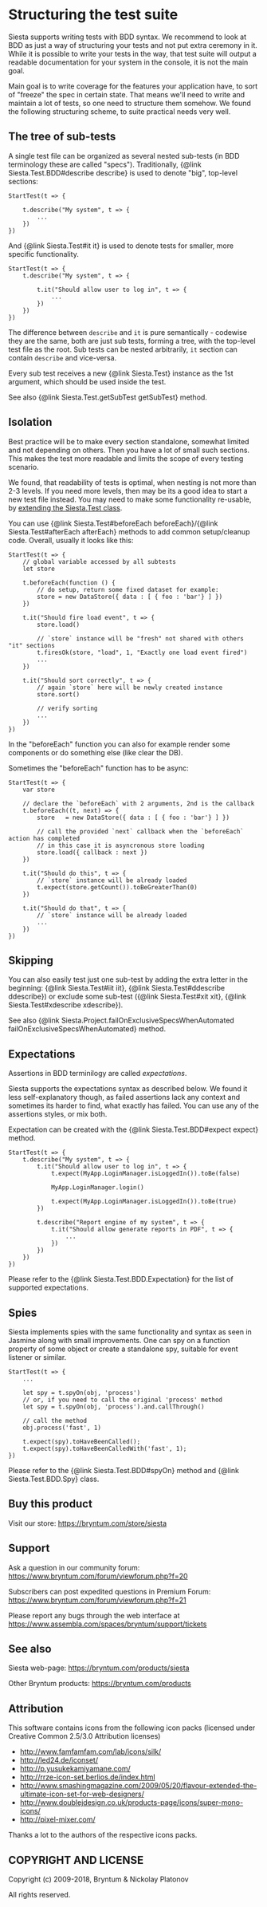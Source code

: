 Structuring the test suite
====================

Siesta supports writing tests with BDD syntax. We recommend to look at BDD as just a way of structuring 
your tests and not put extra ceremony in it. While it is possible to write your tests in the way,
that test suite will output a readable documentation for your system in the console, it is not the main goal.

Main goal is to write coverage for the features your application have, to sort of "freeze" the spec in
certain state. That means we'll need to write and maintain a lot of tests, so one need to structure them
somehow. We found the following structuring scheme, to suite practical needs very well.


## The tree of sub-tests

A single test file can be organized as several nested sub-tests (in BDD terminology these are called "specs").
Traditionally, {@link Siesta.Test.BDD#describe describe} is used to denote "big", top-level sections:

    StartTest(t => {
    
        t.describe("My system", t => {
            ...
        })
    })

And {@link Siesta.Test#it it} is used to denote tests for smaller, more specific functionality.

    StartTest(t => {
        t.describe("My system", t => {
        
            t.it("Should allow user to log in", t => {
                ...
            })
        })
    })
    
The difference between `describe` and `it` is pure semantically - codewise they are the same, both are just sub tests,
forming a tree, with the top-level test file as the root. Sub tests can be nested arbitrarily, `it` section can contain `describe`
and vice-versa.

Every sub test receives a new {@link Siesta.Test} instance as the 1st argument, which should be used inside the test. 

See also {@link Siesta.Test.getSubTest getSubTest} method.


## Isolation

Best practice will be to make every section standalone, somewhat limited and not depending on others. Then you have a lot of small such sections. 
This makes the test more readable and limits the scope of every testing scenario. 

We found, that readability of tests is optimal, when nesting is not more than 2-3 levels. If you need more levels, then may be its a good idea
to start a new test file instead. You may need to make some functionality re-usable, 
by <a href="#!/guide/extending_test_class">extending the Siesta.Test class</a>.  

You can use {@link Siesta.Test#beforeEach beforeEach}/{@link Siesta.Test#afterEach afterEach} methods to add 
common setup/cleanup code. Overall, usually it looks like this:

    StartTest(t => {
        // global variable accessed by all subtests
        let store
        
        t.beforeEach(function () {
            // do setup, return some fixed dataset for example:
            store = new DataStore({ data : [ { foo : 'bar'} ] })
        })
        
        t.it("Should fire load event", t => {
            store.load()
        
            // `store` instance will be "fresh" not shared with others "it" sections
            t.firesOk(store, "load", 1, "Exactly one load event fired")
            ...
        })
    
        t.it("Should sort correctly", t => {
            // again `store` here will be newly created instance
            store.sort()
            
            // verify sorting
            ...
        })
    })


In the "beforeEach" function you can also for example render some components or do something else (like clear the DB).

Sometimes the "beforeEach" function has to be async:

    StartTest(t => {
        var store
        
        // declare the `beforeEach` with 2 arguments, 2nd is the callback
        t.beforeEach((t, next) => {
            store   = new DataStore({ data : [ { foo : 'bar'} ] })
            
            // call the provided `next` callback when the `beforeEach` action has completed
            // in this case it is asyncronous store loading
            store.load({ callback : next })
        })
        
        t.it("Should do this", t => {
            // `store` instance will be already loaded
            t.expect(store.getCount()).toBeGreaterThan(0)
        })
    
        t.it("Should do that", t => {
            // `store` instance will be already loaded
            ...
        })
    })


## Skipping

You can also easily test just one sub-test by adding the extra letter in the beginning: {@link Siesta.Test#iit iit}, 
{@link Siesta.Test#ddescribe ddescribe}) or exclude some sub-test ({@link Siesta.Test#xit xit}, {@link Siesta.Test#xdescribe xdescribe}).

See also {@link Siesta.Project.failOnExclusiveSpecsWhenAutomated failOnExclusiveSpecsWhenAutomated} method.


## Expectations

Assertions in BDD terminilogy are called *expectations*. 

<p class="side-note">
Siesta supports the expectations syntax as described below. We found it less self-explanatory though, as failed assertions 
lack any context and sometimes its harder to find, what exactly has failed. You can use any of the assertions styles,
or mix both.
</p>  

Expectation can be created with the {@link Siesta.Test.BDD#expect expect} method.

    StartTest(t => {
        t.describe("My system", t => {
            t.it("Should allow user to log in", t => {
                t.expect(MyApp.LoginManager.isLoggedIn()).toBe(false)
                
                MyApp.LoginManager.login()
                
                t.expect(MyApp.LoginManager.isLoggedIn()).toBe(true)
            })
        
            t.describe("Report engine of my system", t => {
                t.it("Should allow generate reports in PDF", t => {
                    ...
                })
            })
        })
    })
   
Please refer to the {@link Siesta.Test.BDD.Expectation} for the list of supported expectations.


## Spies

Siesta implements spies with the same functionality and syntax as seen in Jasmine along with small improvements.
One can spy on a function property of some object or create a standalone spy, suitable for event listener or similar.

    StartTest(t => {
        ...
        
        let spy = t.spyOn(obj, 'process')
        // or, if you need to call the original 'process' method
        let spy = t.spyOn(obj, 'process').and.callThrough()
        
        // call the method
        obj.process('fast', 1)
    
        t.expect(spy).toHaveBeenCalled();
        t.expect(spy).toHaveBeenCalledWith('fast', 1);
    })

Please refer to the {@link Siesta.Test.BDD#spyOn} method and {@link Siesta.Test.BDD.Spy} class.


Buy this product
---------

Visit our store: <https://bryntum.com/store/siesta>


Support
---------

Ask a question in our community forum: <https://www.bryntum.com/forum/viewforum.php?f=20>

Subscribers can post expedited questions in Premium Forum: <https://www.bryntum.com/forum/viewforum.php?f=21>

Please report any bugs through the web interface at <https://www.assembla.com/spaces/bryntum/support/tickets>


See also
---------

Siesta web-page: <https://bryntum.com/products/siesta>

Other Bryntum products: <https://bryntum.com/products>



Attribution
---------

This software contains icons from the following icon packs (licensed under Creative Common 2.5/3.0 Attribution licenses)

- <http://www.famfamfam.com/lab/icons/silk/>
- <http://led24.de/iconset/>
- <http://p.yusukekamiyamane.com/>
- <http://rrze-icon-set.berlios.de/index.html>
- <http://www.smashingmagazine.com/2009/05/20/flavour-extended-the-ultimate-icon-set-for-web-designers/>
- <http://www.doublejdesign.co.uk/products-page/icons/super-mono-icons/>
- <http://pixel-mixer.com/>

Thanks a lot to the authors of the respective icons packs.


COPYRIGHT AND LICENSE
---------

Copyright (c) 2009-2018, Bryntum & Nickolay Platonov

All rights reserved.